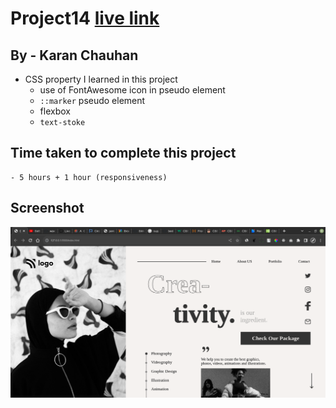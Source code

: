 # Project14 [live link](https://css-projects-14.netlify.app/)

## By - Karan Chauhan

- CSS property I learned in this project
    - use of FontAwesome icon in pseudo element
    - `::marker` pseudo element
    - flexbox
    - `text-stoke`

## Time taken to complete this project
    - 5 hours + 1 hour (responsiveness)

## Screenshot
![image](project14.png)